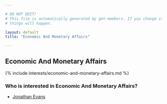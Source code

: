 ```yaml
---

# DO NOT EDIT!
# This file is automatically generated by get-members. If you change it, bad
# things will happen.

layout: default
title: "Economic And Monetary Affairs"

---
```


## Economic And Monetary Affairs

{% include interests/economic-and-monetary-affairs.md %}

### Who is interested in Economic And Monetary Affairs?


* [Jonathan Evans](/members/jonathan-evans.html)
